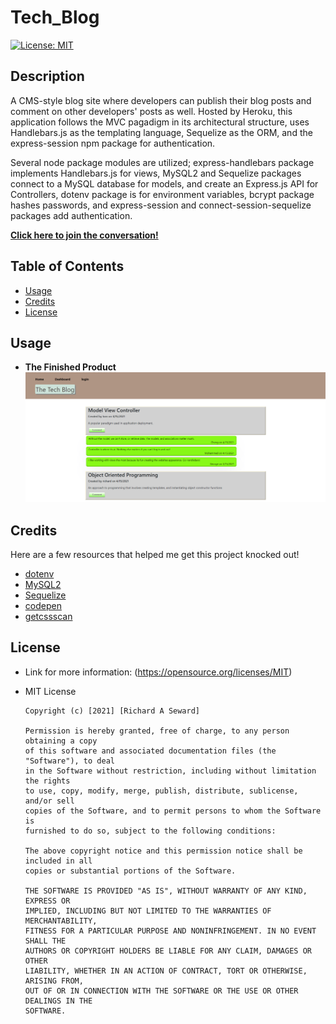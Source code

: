 # Tech_Blog
[![License: MIT](https://img.shields.io/badge/License-MIT-yellow.svg)](https://opensource.org/licenses/MIT)

## Description
A CMS-style blog site where developers can publish their blog posts and comment on other developers' posts as well. Hosted by Heroku, this application follows the MVC pagadigm in its architectural structure, uses Handlebars.js as the templating language, Sequelize as the ORM, and the express-session npm package for authentication. 

Several node package modules are utilized; express-handlebars package implements Handlebars.js for views, MySQL2 and Sequelize packages connect to a MySQL database for models, and create an Express.js API for Controllers, dotenv package is for environment variables, bcrypt package hashes passwords, and express-session and connect-session-sequelize packages add authentication.

**[Click here to join the conversation!](https://mighty-taiga-53972.herokuapp.com/login)**

## Table of Contents
* [Usage](#usage)
* [Credits](#credits)
* [License](#license)

## Usage
* **The Finished Product**  
![Tech-Blog](assets/images/snapshot.png)

## Credits
Here are a few resources that helped me get this project knocked out!
* [dotenv](https://www.npmjs.com/package/dotenv)
* [MySQL2](https://www.npmjs.com/package/mysql2)
* [Sequelize](https://www.npmjs.com/package/sequelize)
* [codepen](https://codepen.io/ben_jammin/pen/syaCq)
* [getcssscan](https://getcssscan.com/css-box-shadow-examples)

## License
* Link for more information: (https://opensource.org/licenses/MIT)
* MIT License

      Copyright (c) [2021] [Richard A Seward]
      
      Permission is hereby granted, free of charge, to any person obtaining a copy
      of this software and associated documentation files (the "Software"), to deal
      in the Software without restriction, including without limitation the rights
      to use, copy, modify, merge, publish, distribute, sublicense, and/or sell
      copies of the Software, and to permit persons to whom the Software is
      furnished to do so, subject to the following conditions:
      
      The above copyright notice and this permission notice shall be included in all
      copies or substantial portions of the Software.
      
      THE SOFTWARE IS PROVIDED "AS IS", WITHOUT WARRANTY OF ANY KIND, EXPRESS OR
      IMPLIED, INCLUDING BUT NOT LIMITED TO THE WARRANTIES OF MERCHANTABILITY,
      FITNESS FOR A PARTICULAR PURPOSE AND NONINFRINGEMENT. IN NO EVENT SHALL THE
      AUTHORS OR COPYRIGHT HOLDERS BE LIABLE FOR ANY CLAIM, DAMAGES OR OTHER
      LIABILITY, WHETHER IN AN ACTION OF CONTRACT, TORT OR OTHERWISE, ARISING FROM,
      OUT OF OR IN CONNECTION WITH THE SOFTWARE OR THE USE OR OTHER DEALINGS IN THE
      SOFTWARE.
